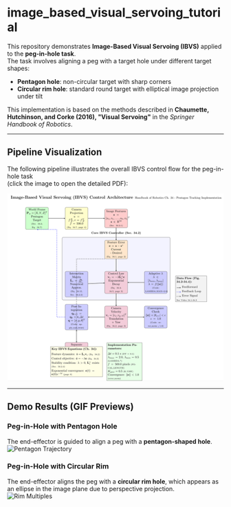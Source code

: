 # image_based_visual_servoing_tutorial

This repository demonstrates **Image-Based Visual Servoing (IBVS)** applied to the **peg-in-hole task**.  
The task involves aligning a peg with a target hole under different target shapes:

- **Pentagon hole**: non-circular target with sharp corners  
- **Circular rim hole**: standard round target with elliptical image projection under tilt  

This implementation is based on the methods described in **Chaumette, Hutchinson, and Corke (2016), "Visual Servoing"** in the *Springer Handbook of Robotics*.

---

## Pipeline Visualization

The following pipeline illustrates the overall IBVS control flow for the peg-in-hole task  
(click the image to open the detailed PDF):

[![Pipeline Visualization](docs/pipeline_visualization/imvs_main_peg_in_hole_pentagon.png)](docs/pipeline_visualization/imvs_main_peg_in_hole_pentagon.pdf)

---

## Demo Results (GIF Previews)

### Peg-in-Hole with Pentagon Hole
The end-effector is guided to align a peg with a **pentagon-shaped hole**.  
![Pentagon Trajectory](result_videos/ibvs_pentagon.gif)

### Peg-in-Hole with Circular Rim
The end-effector aligns the peg with a **circular rim hole**, which appears as an ellipse in the image plane due to perspective projection.  
![Rim Multiples](result_videos/ibvs_rim_multiples.gif)

